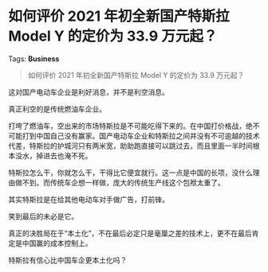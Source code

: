 # 如何评价 2021 年初全新国产特斯拉 Model Y 的定价为 33.9 万元起？

Tags: **Business**

> 如何评价 2021 年初全新国产特斯拉 Model Y 的定价为 33.9 万元起？

这对国产电动车企业是利好消息，并不是利空消息。

真正利空的是传统燃油车企业。

打垮了燃油车，空出来的市场特斯拉是不可能吃得下来的。在中国打价格战，绝不可能打到中国自己没有赢家。国产电动车企业和特斯拉之间并没有不可逾越的技术代差，特斯拉的护城河只有两米宽，助助跑直接可以跳过去，而且里面一半时间根本没水，掉进去也淹不死。

特斯拉怎么干，你就怎么干，干得比它便宜就行。这一点是中国的长项，没什么理由做不到。而传统车企想一样做，庞大的传统生产线这个包袱太重了。

其实特斯拉是在给其他电动车对手做广告，打前锋。

笑到最后的未必是它。

真正的决胜局在于“本土化”，不在最后必定只是毫厘之差的技术上，更不在最后肯定是中国赢的成本控制上。

特斯拉有信心比中国车企更本土化吗？



